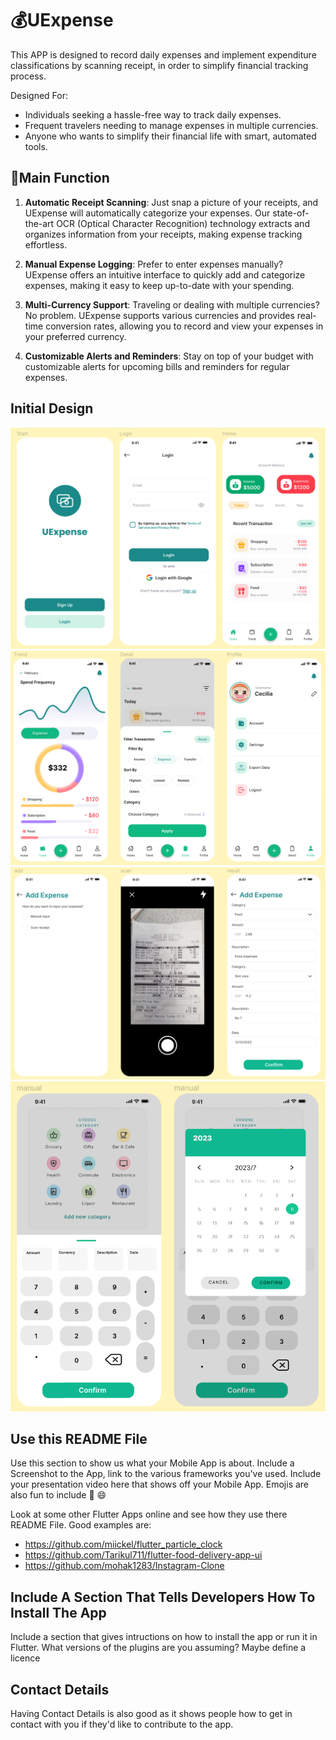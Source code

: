 # 💰UExpense
This APP is designed to record daily expenses and implement expenditure classifications by scanning receipt, in order to simplify financial tracking process.

Designed For:
- Individuals seeking a hassle-free way to track daily expenses.
- Frequent travelers needing to manage expenses in multiple currencies.
- Anyone who wants to simplify their financial life with smart, automated tools.

## 🔧Main Function
1. **Automatic Receipt Scanning**: Just snap a picture of your receipts, and UExpense will automatically categorize your expenses. Our state-of-the-art OCR (Optical Character Recognition) technology extracts and organizes information from your receipts, making expense tracking effortless.

2. **Manual Expense Logging**: Prefer to enter expenses manually? UExpense offers an intuitive interface to quickly add and categorize expenses, making it easy to keep up-to-date with your spending.

3. **Multi-Currency Support**: Traveling or dealing with multiple currencies? No problem. UExpense supports various currencies and provides real-time conversion rates, allowing you to record and view your expenses in your preferred currency.
4. **Customizable Alerts and Reminders**: Stay on top of your budget with customizable alerts for upcoming bills and reminders for regular expenses.

## Initial Design
![image](https://github.com/CeciliaUCL/UExpense/blob/main/1.png)
![image](https://github.com/CeciliaUCL/UExpense/blob/main/2.png)
![image](https://github.com/CeciliaUCL/UExpense/blob/main/3.png)
![image](https://github.com/CeciliaUCL/UExpense/blob/main/4.png)


## Use this README File 

Use this section to show us what your Mobile App is about.   Include a Screenshot to the App, link to the various frameworks you've used. Include your presentation video here that shows off your Mobile App.   Emojis are also fun to include 📱 😄

Look at some other Flutter Apps online and see how they use there README File.  Good examples are:

- https://github.com/miickel/flutter_particle_clock
- https://github.com/Tarikul711/flutter-food-delivery-app-ui    
- https://github.com/mohak1283/Instagram-Clone
  

## Include A Section That Tells Developers How To Install The App

Include a section that gives intructions on how to install the app or run it in Flutter.  What versions of the plugins are you assuming?  Maybe define a licence

##  Contact Details

Having Contact Details is also good as it shows people how to get in contact with you if they'd like to contribute to the app. 
